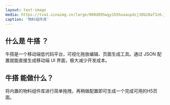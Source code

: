 ```yaml
---
layout: text-image
media: https://tva1.sinaimg.cn/large/008d89Swgy1h5hxaaupdzj30b20af3z6.jpg
caption: '物料组件库'
---
```


## 什么是 牛搭 ？

牛搭是一个移动端低代码平台，可视化拖放编辑、页面生成工具。通过 JSON 配置就能直接生成移动端 UI 界面，极大减少开发成本。

## 牛搭 能做什么？

将内置的物料组件库进行简单拖拽，再稍做配置即可生成一个完成可用的H5页面。
